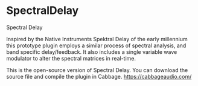# SpectralDelay

Spectral Delay

Inspired by the Native Instruments Spektral Delay of the early millennium this prototype plugin employs a similar process of spectral analysis, and band specific delay/feedback. It also includes a single variable wave modulator to alter the spectral matrices in real-time.

This is the open-source version of Spectral Delay. You can download the source file and compile the plugin in Cabbage.
https://cabbageaudio.com/
